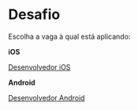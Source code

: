 # Desafio

Escolha a vaga à qual está aplicando:

**iOS**

[Desenvolvedor iOS](./README_iOS.md)

**Android**

[Desenvolvedor Android](./README_Android_Senior.md)

